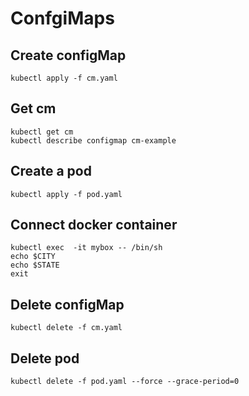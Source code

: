 # ConfgiMaps

## Create configMap

```$bash
kubectl apply -f cm.yaml
```

## Get cm

```$bash
kubectl get cm
kubectl describe configmap cm-example
```

## Create a pod

```$bash
kubectl apply -f pod.yaml
```

## Connect docker container

```$bash
kubectl exec  -it mybox -- /bin/sh
echo $CITY
echo $STATE
exit
```

## Delete configMap

```$bash
kubectl delete -f cm.yaml
```

## Delete pod

```$bash
kubectl delete -f pod.yaml --force --grace-period=0
```
